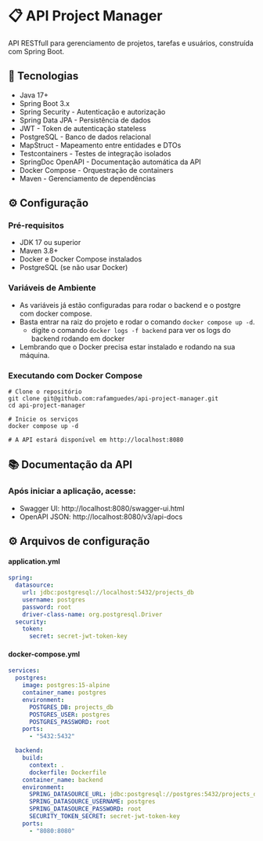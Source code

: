 📋 API Project Manager
=======================
API RESTfull para gerenciamento de projetos, tarefas e usuários, construída com Spring Boot.

🚀 Tecnologias
-----------------

- Java 17+
- Spring Boot 3.x
- Spring Security - Autenticação e autorização
- Spring Data JPA - Persistência de dados
- JWT - Token de autenticação stateless
- PostgreSQL - Banco de dados relacional
- MapStruct - Mapeamento entre entidades e DTOs
- Testcontainers - Testes de integração isolados
- SpringDoc OpenAPI - Documentação automática da API
- Docker Compose - Orquestração de containers
- Maven - Gerenciamento de dependências

⚙️ Configuração
-----------------------

### Pré-requisitos

- JDK 17 ou superior
- Maven 3.8+
- Docker e Docker Compose instalados
- PostgreSQL (se não usar Docker)

### Variáveis de Ambiente

- As variáveis já estão configuradas para rodar o backend e o postgre com docker compose.
- Basta entrar na raiz do projeto e rodar o comando `docker compose up -d`.
    - digite o comando `docker logs -f backend` para ver os logs do backend rodando em docker
- Lembrando que o Docker precisa estar instalado e rodando na sua máquina.

### Executando com Docker Compose

```
# Clone o repositório
git clone git@github.com:rafamguedes/api-project-manager.git
cd api-project-manager

# Inicie os serviços
docker compose up -d

# A API estará disponível em http://localhost:8080
```

📚 Documentação da API
-----------------------

### Após iniciar a aplicação, acesse:

- Swagger UI: http://localhost:8080/swagger-ui.html
- OpenAPI JSON: http://localhost:8080/v3/api-docs

⚙️ Arquivos de configuração
-----------------------------

#### application.yml

```yaml
spring:
  datasource:
    url: jdbc:postgresql://localhost:5432/projects_db
    username: postgres
    password: root
    driver-class-name: org.postgresql.Driver
  security:
    token:
      secret: secret-jwt-token-key
```

#### docker-compose.yml

```yaml
services:
  postgres:
    image: postgres:15-alpine
    container_name: postgres
    environment:
      POSTGRES_DB: projects_db
      POSTGRES_USER: postgres
      POSTGRES_PASSWORD: root
    ports:
      - "5432:5432"

  backend:
    build:
      context: .
      dockerfile: Dockerfile
    container_name: backend
    environment:
      SPRING_DATASOURCE_URL: jdbc:postgresql://postgres:5432/projects_db
      SPRING_DATASOURCE_USERNAME: postgres
      SPRING_DATASOURCE_PASSWORD: root
      SECURITY_TOKEN_SECRET: secret-jwt-token-key
    ports:
      - "8080:8080"
```



